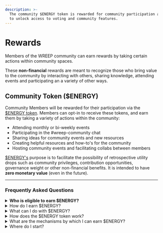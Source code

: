 ```yaml
---
description: >-
  The community $ENERGY token is rewarded for community participation and used
  to unlock access to voting and community features.
---
```


# Rewards

Members of the WREEP community can earn rewards by taking certain actions within community spaces.

These **non-financial** rewards are meant to recognize those who bring value to the community by interacting with others, sharing knowledge, attending events and participating an a variety of other ways.&#x20;

## Community Token ($ENERGY)

Community Members will be rewarded for their participation via the [$ENERGY token](token.md). Members can opt-in to receive these tokens, and earn them by taking a variety of actions within the community:

* Attending monthly or bi-weekly events
* Participating in the #wreep-community chat
* Sharing ideas for community events and new resources
* Creating helpful resources and how-to's for the community
* Hosting community events and facilitating collabs between members

[$ENERGY's](token.md) purpose is to facilitate the possibility of retrospective utility drops such as community privileges, contribution opportunities, governance weight or other non-financial benefits. It is intended to have **zero monetary value** (even in the future).

***

### Frequently Asked Questions

<details>

<summary><strong>Who is eligible to earn $ENERGY?</strong></summary>

Everyone in the WREEP project! Tokens go to members of the Project Community. You can join the Project Community [here](https://wreep.docs.superbenefit.org/community/community).

</details>

<details>

<summary>How do I earn $ENERGY?</summary>

The token will be awarded to community members based on their contributions to the community conversations.&#x20;

* For members of the Pilot Stakeholder Group this can be contributions to designs, giving feedback and voting to signal support for drafts of the Litepaper.
* For other Project Community members it can be things like starting or contributing to community conversations, bringing in new community members and sharing research and insights.&#x20;

</details>

<details>

<summary>What can I do with $ENERGY?</summary>

$ENERGY builds up in your wallet and acts as a reputation metric. It demonstrates that you have been making valuable contributions to the community.

A higher amount of $ENERGY in your wallet can qualify you to unlock community features and play a larger role in the project community as it evolves.

The more $ENERGY you have the more votes you will have on community proposals on things like design directions for the project. The most engaged members of the community earn the right to have a greater say in the direction of the community (and by extension, the protocol).

You can also use your $ENERGY tokens to unlock commemorative NFTs that may be launched to celebrate milestones in this project.

</details>

<details>

<summary>How does the $ENERGY token work?</summary>

There is a fixed supply of 1 million $ENERGY tokens.

These are allocated to your wallet and should not be sold or given to anyone else.

When you want to unlock access to a feature of the community, the system will query your wallet and ascertain whether you have the requisite $ENERGY tokens to qualify for the access you are requesting.

When you vote on community proposals the system will query your wallet and allow you to vote with the $ENERGY tokens that are in your wallet.&#x20;

The $ENERGY token is not designed to have a monetary value or be a financial asset.

</details>

<details>

<summary>What are the mechanisms by which I can earn $ENERGY?</summary>

[Sourcecred](https://github.com/superbenefit/sourcecred) - is a system that monitors discord and github and rewards you with points based on different types of interactions that you have on these platforms (see [here](https://github.com/superbenefit/sourcecred) for more details)&#x20;

Over time we will institute participation mechanisms like Quests, Bounties and Tasks which will create opportunities to earn more $ENERGY tokens.

</details>

<details>

<summary>Where do I start?</summary>

Just start engaging in conversations in discord and contributing feedback on gitbook/github and you will automatically start earning $ENERGY.

If you are an active and valuable member of the community $ENERGY will come to you.&#x20;

You can see your $ENERGY balance by looking in your wallet.&#x20;

</details>
